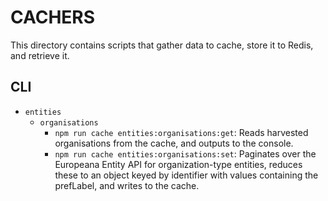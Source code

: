 # CACHERS

This directory contains scripts that gather data to cache, store it to Redis,
and retrieve it.

## CLI

* `entities`
  * `organisations`
    * `npm run cache entities:organisations:get`: Reads harvested organisations
      from the cache, and outputs to the console.
    * `npm run cache entities:organisations:set`: Paginates over the Europeana
      Entity API for organization-type entities, reduces these to an object
      keyed by identifier with values containing the prefLabel, and writes to
      the cache.
